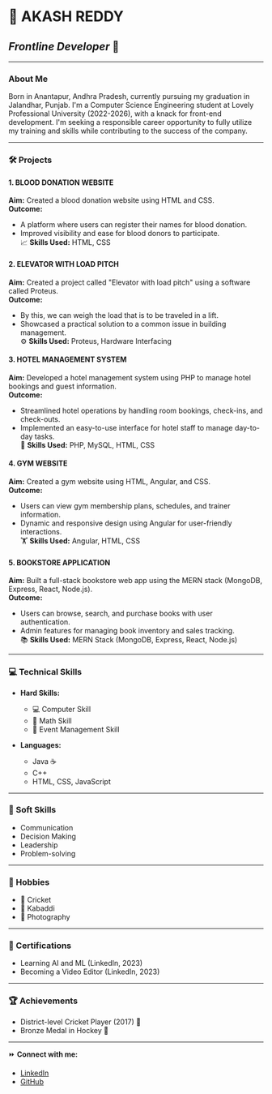 # **🎯 AKASH REDDY**  
## *Frontline Developer* 🚀

---

### **About Me**  
Born in Anantapur, Andhra Pradesh, currently pursuing my graduation in Jalandhar, Punjab. I'm a Computer Science Engineering student at Lovely Professional University (2022-2026), with a knack for front-end development. I'm seeking a responsible career opportunity to fully utilize my training and skills while contributing to the success of the company.

---

### **🛠️ Projects**  

#### **1. BLOOD DONATION WEBSITE**  
**Aim:** Created a blood donation website using HTML and CSS.  
**Outcome:**  
- A platform where users can register their names for blood donation.
- Improved visibility and ease for blood donors to participate.  
📈 **Skills Used:** HTML, CSS

#### **2. ELEVATOR WITH LOAD PITCH**  
**Aim:** Created a project called "Elevator with load pitch" using a software called Proteus.  
**Outcome:**  
- By this, we can weigh the load that is to be traveled in a lift.
- Showcased a practical solution to a common issue in building management.  
⚙️ **Skills Used:** Proteus, Hardware Interfacing  

#### **3. HOTEL MANAGEMENT SYSTEM**  
**Aim:** Developed a hotel management system using PHP to manage hotel bookings and guest information.  
**Outcome:**  
- Streamlined hotel operations by handling room bookings, check-ins, and check-outs.
- Implemented an easy-to-use interface for hotel staff to manage day-to-day tasks.  
🏨 **Skills Used:** PHP, MySQL, HTML, CSS

#### **4. GYM WEBSITE**  
**Aim:** Created a gym website using HTML, Angular, and CSS.  
**Outcome:**  
- Users can view gym membership plans, schedules, and trainer information.
- Dynamic and responsive design using Angular for user-friendly interactions.  
🏋️ **Skills Used:** Angular, HTML, CSS

#### **5. BOOKSTORE APPLICATION**  
**Aim:** Built a full-stack bookstore web app using the MERN stack (MongoDB, Express, React, Node.js).  
**Outcome:**  
- Users can browse, search, and purchase books with user authentication.
- Admin features for managing book inventory and sales tracking.  
📚 **Skills Used:** MERN Stack (MongoDB, Express, React, Node.js)

---

### **💻 Technical Skills**  
- **Hard Skills:**  
  - 💻 Computer Skill  
  - 🎯 Math Skill  
  - 📅 Event Management Skill  

- **Languages:**  
  - Java ☕  
  - C++  
  - HTML, CSS, JavaScript  

---

### **🧠 Soft Skills**  
- Communication  
- Decision Making  
- Leadership  
- Problem-solving  

---

### **🎨 Hobbies**  
- 🏸 Cricket  
- 🎾 Kabaddi  
- 📸 Photography  

---

### **📜 Certifications**  
- Learning AI and ML (LinkedIn, 2023)  
- Becoming a Video Editor (LinkedIn, 2023)  

---

### **🏆 Achievements**  
- District-level Cricket Player (2017) 🏅  
- Bronze Medal in Hockey 🥉  

---

⏩ **Connect with me:**  
- [LinkedIn](https://www.linkedin.com/in/biyyam-akash-reddy-ba871b252)  
- [GitHub](https://github.com/akashreddy1234)  
